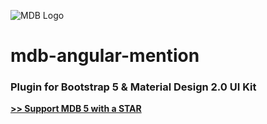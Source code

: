 ![MDB Logo](https://mdbootstrap.com/img/Marketing/general/logo/medium/mdb-r.png)

# mdb-angular-mention

### Plugin for Bootstrap 5 & Material Design 2.0 UI Kit

**[>> Support MDB 5 with a STAR](https://github.com/mdbootstrap/mdb-angular-ui-kit/)**
